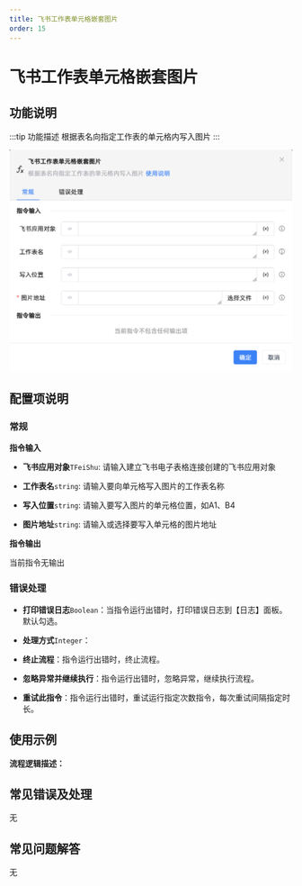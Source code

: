 ```yaml
---
title: 飞书工作表单元格嵌套图片
order: 15
---
```


# 飞书工作表单元格嵌套图片

## 功能说明

:::tip 功能描述
根据表名向指定工作表的单元格内写入图片
:::

![飞书工作表单元格嵌套图片](../../../../assets/飞书工作表单元格嵌套图片_command.png)

## 配置项说明

### 常规

**指令输入**

- **飞书应用对象**`TFeiShu`: 请输入建立飞书电子表格连接创建的飞书应用对象

- **工作表名**`string`: 请输入要向单元格写入图片的工作表名称

- **写入位置**`string`: 请输入要写入图片的单元格位置，如A1、B4

- **图片地址**`string`: 请输入或选择要写入单元格的图片地址


**指令输出**

当前指令无输出

### 错误处理

- **打印错误日志**`Boolean`：当指令运行出错时，打印错误日志到【日志】面板。默认勾选。

- **处理方式**`Integer`：

 - **终止流程**：指令运行出错时，终止流程。

 - **忽略异常并继续执行**：指令运行出错时，忽略异常，继续执行流程。

 - **重试此指令**：指令运行出错时，重试运行指定次数指令，每次重试间隔指定时长。

## 使用示例

**流程逻辑描述：** 

## 常见错误及处理

无

## 常见问题解答

无

